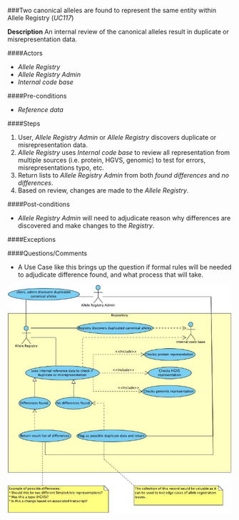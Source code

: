 ###Two canonical alleles are found to represent the same entity within Allele Registry (*UC117*)

**Description**
An internal review of the canonical alleles result in duplicate or misrepresentation data.

####Actors
- *Allele Registry*
- *Allele Registry Admin*
- *Internal code base*

####Pre-conditions
- *Reference data*

####Steps
1. User, *Allele Registry Admin* or *Allele Registry* discovers duplicate or misrepresentation data.
2. *Allele Registry* uses *Internal code base* to review all representation from multiple sources (i.e. protein, HGVS, genomic) to test for errors, misrepresentations typo, etc.
3. Return lists to *Allele Registry Admin* from both _found differences_ and _no differences_.
4. Based on review, changes are made to the *Allele Registry*.

####Post-conditions
- *Allele Registry Admin* will need to adjudicate reason why differences are discovered and make changes to the *Registry*.

####Exceptions

####Questions/Comments
- A Use Case like this brings up the question if formal rules will be needed to adjudicate difference found, and what process that will take.

![logo](https://github.com/clingen-data-model/allele-registry/blob/master/images/UC117.jpg)